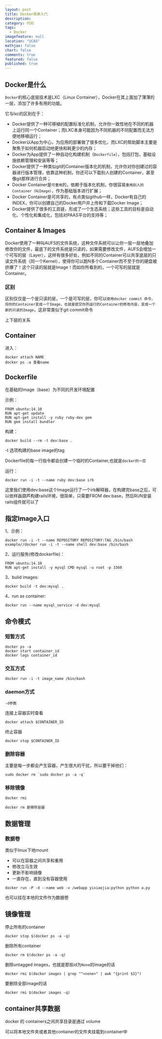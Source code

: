 ```yaml
---
layout: post
title: Docker简单入门
description: 
category: 代码
tags: 
  - Docker
imagefeature: null
location: "UCAS"
mathjax: false
chart: false
comments: true
featured: false
published: true
---
```

## Docker是什么
`Docker`的核心底层技术是LXC（Linux Container），Docker在其上面加了薄薄的一层，添加了许多有用的功能。

它与lxc的区别在于：

*	Docker提供了一种可移植的配置标准化机制，允许你一致性地在不同的机器上运行同一个Container；而LXC本身可能因为不同机器的不同配置而无法方便地移植运行；
*	Docker以App为中心，为应用的部署做了很多优化，而LXC的帮助脚本主要是聚焦于如何机器启动地更快和耗更少的内存；
*	Docker为App提供了一种自动化构建机制（`Dockerfile`），包括打包，基础设施依赖管理和安装等等；
*	Docker提供了一种类似git的Container版本化的机制，允许你对你创建过的容器进行版本管理，依靠这种机制，你还可以下载别人创建的Container，甚至像git那样进行合并；
*	Docker Container是`可重用`的，依赖于版本化机制，你很容易`重用别人的Container（叫Image）`，作为基础版本进行扩展；
*	Docker Container是可共享的，有点类似github一样，Docker有自己的INDEX，你可以创建自己的Docker用户并上传和下载Docker Image；
*	Docker提供了很多的工具链，形成了一个生态系统；这些工具的目标是自动化、个性化和集成化，包括对PAAS平台的支持等；


## Container & Images

Docker使用了一种叫AUFS的文件系统，这种文件系统可以让你一层一层地叠加修改你的文件，最底下的文件系统是只读的，如果需要修改文件，AUFS会增加一个可写的层（Layer），这样有很多好处，例如不同的Container可以共享底层的只读文件系统（同一个Kernel），使得你可以跑N多个Container而不至于你的硬盘被挤爆了！这个只读的层就是Image！而如你所看到的，一个可写的层就是Container。

### 区别
区别仅仅是一个是只读的层，一个是可写的层，你可以`使用docker commit 命令，将你的Container变成一个Image，也就是提交你所运行的Container的修改内容，变成一个新的只读的Image`，这非常类似于git commit命令

上下层的关系

## Container
进入：
```
docker attach NAME
docker ps -a 查看name
```	

## Dockerfile
在基础的Image（base）为不同的开发环境配置

示例：
```
FROM ubuntu:14.10 
RUN apt-get update 
RUN apt-get install -y ruby ruby-dev gem 
RUN gem install bundler 
```
构建：
```
docker build --rm -t dev:base . 
```
-t 选项构建的base image的tag

Dockerfile的每一行指令都会创建一个临时的Container,也就是`docker的一层`

运行：

```
docker run -i -t --name ruby dev:base irb 
```

这里我们使用dev:base这个Image运行了一个irb解释器，在构建完base之后，可以依样画葫芦构建rails环境，很简单，只需要FROM dev:base，然后RUN安装rails组件就可以了


## 指定Image入口
1、示例：

	docker run -i -t --name REPOSITORY REPOSITORY:TAG /bin/bash
	example//docker run -i -t --name shell dev:base /bin/bash 
	
2、运行服务(修改dockerfile)：
	
	FROM ubuntu:14.10 
	RUN apt-get install -y mysql CMD mysql -u root -p 3360
	
3、bulid images:

	docker build -t dev:mysql . 
	
4、run as container:

	docker run --name mysql_service -d dev:mysql 
	
## 命令模式
### 短暂方式
	docker ps -a
	docker start container_id
	docker logs container_id
### 交互方式
	docker run -i -t image_name /bin/bash
	
### daemon方式
	-d参数
	
连接上容器实时查看
	
	docker attach $CONTAINER_ID
	
终止容器

	docker stop $CONTAINER_ID
	
### 删除容器
主要是每一步都会产生容器，产生很大的干扰，所以要干掉他们：

	sudo docker rm `sudo docker ps -a -q`
	
### 移除镜像

	docker rmi
	
	docker rm 是移除容器

## 数据管理
### 数据卷
类似于linux下地mount

*	可以在容器之间共享和重用
*	修改立马生效
*	更新不影响镜像
*	一直存在，直到没有容器使用

```
docker run -P -d --name web -v /webapp yixiaojia:python python a.py
```
也可以挂在本地的文件作为数据卷


## 镜像管理
停止所有的container

	docker stop $(docker ps -a -q)
	
删除所有container

	docker rm $(docker ps -a -q)
	
删除untagged images，也就是那些id为`None`的image的话

	docker rmi $(docker images | grep "^<none>" | awk "{print $3}")
	
要删除全部image的话

	docker rmi $(docker images -q)	


## container共享数据
docker 的 containers之间共享目录是通过 volume 

可以将本地文件夹或者其他container的文件夹挂载到container中






